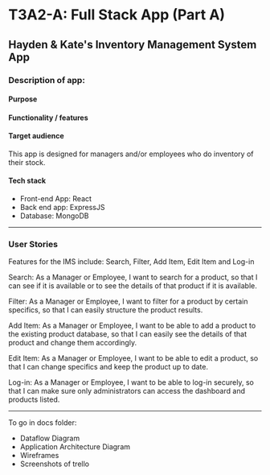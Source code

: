 # T3A2-A: Full Stack App (Part A)

## Hayden & Kate's Inventory Management System App


### Description of app:
#### Purpose

#### Functionality / features

#### Target audience
This app is designed for managers and/or employees who do inventory of their stock.

#### Tech stack
 - Front-end App: React
 - Back end app: ExpressJS
 - Database: MongoDB

----
### User Stories

Features for the IMS include: Search, Filter, Add Item, Edit Item and Log-in

Search: As a Manager or Employee, I want to search for a product, so that I can see if it is available or to see the details of that product if it is available.

Filter: As a Manager or Employee, I want to filter for a product by certain specifics, so that I can easily structure the product results.

Add Item: As a Manager or Employee, I want to be able to add a product to the existing product database, so that I can easily see the details of that product and change them accordingly.

Edit Item: As a Manager or Employee, I want to be able to edit a product, so that I can change specifics and keep the product up to date.

Log-in: As a Manager or Employee, I want to be able to log-in securely, so that I can make sure only administrators can access the dashboard and products listed.

-----

To go in docs folder:
- Dataflow Diagram
- Application Architecture Diagram
- Wireframes
- Screenshots of trello